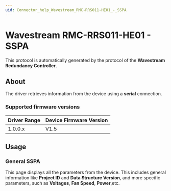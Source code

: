 ```yaml
---
uid: Connector_help_Wavestream_RMC-RRS011-HE01_-_SSPA
---
```


# Wavestream RMC-RRS011-HE01 - SSPA

This protocol is automatically generated by the protocol of the **Wavestream Redundancy Controller**.

## About

The driver retrieves information from the device using a **serial** connection.

### Supported firmware versions

| **Driver Range** | **Device Firmware Version** |
|------------------|-----------------------------|
| 1.0.0.x          | V1.5                        |

## Usage

### General SSPA

This page displays all the parameters from the device. This includes general information like **Project ID** and **Data Structure Version**, and more specific parameters, such as **Voltages**, **Fan Speed**, **Power**,etc.
